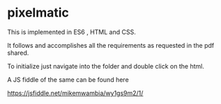 # pixelmatic
This is implemented in ES6 , HTML and CSS.

It follows and accomplishes all the requirements as requested in the pdf shared.

To initialize just navigate into the folder and double click on the html.

A JS fiddle of the same can be found here 

https://jsfiddle.net/mikemwambia/wy1gs9m2/1/

